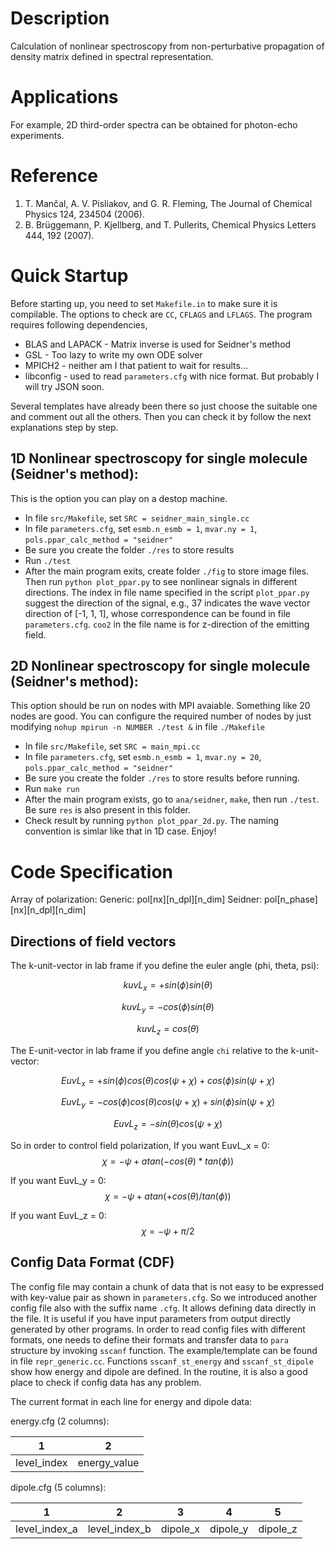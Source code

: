# Description
Calculation of nonlinear spectroscopy from non-perturbative propagation of density matrix defined in spectral representation.

# Applications
For example, 2D third-order spectra can be obtained for photon-echo experiments.

# Reference
1. T. Mančal, A. V. Pisliakov, and G. R. Fleming, The Journal of Chemical Physics 124, 234504 (2006).
2. B. Brüggemann, P. Kjellberg, and T. Pullerits, Chemical Physics Letters 444, 192 (2007).

# Quick Startup

Before starting up, you need to set `Makefile.in` to make sure it is compilable.
The options to check are `CC`, `CFLAGS` and `LFLAGS`.
The program requires following dependencies,
* BLAS and LAPACK - Matrix inverse is used for Seidner's method
* GSL - Too lazy to write my own ODE solver
* MPICH2 - neither am I that patient to wait for results...
* libconfig - used to read `parameters.cfg` with nice format.
  But probably I will try JSON soon.

Several templates have already been there so just choose the suitable one and
comment out all the others. Then you can check it by follow the next explanations
step by step.

## 1D Nonlinear spectroscopy for single molecule (Seidner's method):
This is the option you can play on a destop machine.

* In file `src/Makefile`, set
  `SRC = seidner_main_single.cc`
* In file `parameters.cfg`, set
  `esmb.n_esmb = 1`,
  `mvar.ny = 1`,
  `pols.ppar_calc_method = "seidner"`
* Be sure you create the folder `./res` to store results
* Run `./test`
* After the main program exits, create folder `./fig` to store image files. Then run
  `python plot_ppar.py` to see nonlinear signals in different directions. The index in
  file name specified in the script `plot_ppar.py` suggest the direction of the signal,
  e.g., 37 indicates the wave vector direction of [-1, 1, 1], whose correspondence
  can be found in file `parameters.cfg`. `coo2` in the file name is for z-direction
  of the emitting field.

## 2D Nonlinear spectroscopy for single molecule (Seidner's method):
This option should be run on nodes with MPI avaiable. Something like 20 nodes are good.
You can configure the required number of nodes by just modifying
`nohup mpirun -n NUMBER ./test &` in file `./Makefile`

* In file `src/Makefile`, set
  `SRC = main_mpi.cc`
* In file `parameters.cfg`, set
  `esmb.n_esmb = 1`,
  `mvar.ny = 20`,
  `pols.ppar_calc_method = "seidner"`
* Be sure you create the folder `./res` to store results before running.
* Run `make run`
* After the main program exists, go to `ana/seidner`, `make`, then run `./test`.
  Be sure `res` is also present in this folder.
* Check result by running `python plot_ppar_2d.py`. The naming convention is simlar like
  that in 1D case. Enjoy!

# Code Specification

Array of polarization:
Generic: pol[nx][n_dpl][n_dim]
Seidner: pol[n_phase][nx][n_dpl][n_dim]


## Directions of field vectors
The k-unit-vector in lab frame if you define the euler angle (phi, theta, psi):

$$ kuvL_x = + sin(\phi) sin(\theta) $$

$$ kuvL_y = - cos(\phi) sin(\theta) $$

$$ kuvL_z =             cos(\theta) $$

The E-unit-vector in lab frame if you define angle `chi` relative to the k-unit-vector:

$$ EuvL_x = + sin(\phi) cos(\theta) cos(\psi+\chi) + cos(\phi) sin(\psi+\chi) $$

$$ EuvL_y = - cos(\phi) cos(\theta) cos(\psi+\chi) + sin(\phi) sin(\psi+\chi) $$

$$ EuvL_z =                                      - sin(\theta) cos(\psi+\chi) $$

So in order to control field polarization,
If you want EuvL_x = 0:
$$ \chi = -\psi + atan( - cos(\theta) * tan(\phi) ) $$

If you want EuvL_y = 0:
$$ \chi = -\psi + atan( + cos(\theta) / tan(\phi) ) $$

If you want EuvL_z = 0:
$$ \chi = -\psi + \pi / 2 $$

## Config Data Format (CDF)
The config file may contain a chunk of data that is not easy to be expressed with key-value pair as shown in `parameters.cfg`. So we introduced another config file also with the suffix name `.cfg`. It allows defining data directly in the file. It is useful if you have input parameters from output directly generated by other programs. In order to read config files with different formats, one needs to define their formats and transfer data to `para` structure by invoking `sscanf` function. The example/template can be found in file `repr_generic.cc`. Functions `sscanf_st_energy` and `sscanf_st_dipole` show how energy and dipole are defined. In the routine, it is also a good place to check if config data has any problem.

The current format in each line for energy and dipole data:

energy.cfg (2 columns):

| 1            | 2            |
|--------------| -------------|
| level_index  | energy_value |


dipole.cfg (5 columns):

| 1             | 2             | 3        | 4        | 5        |
|---------------|---------------|----------|----------|----------|
| level_index_a | level_index_b | dipole_x | dipole_y | dipole_z |
